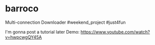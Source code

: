 # barroco
Multi-connection Downloader #weekend_project #just4fun

I'm gonna post a tutorial later
Demo: https://www.youtube.com/watch?v=hwpcwgQY45A
